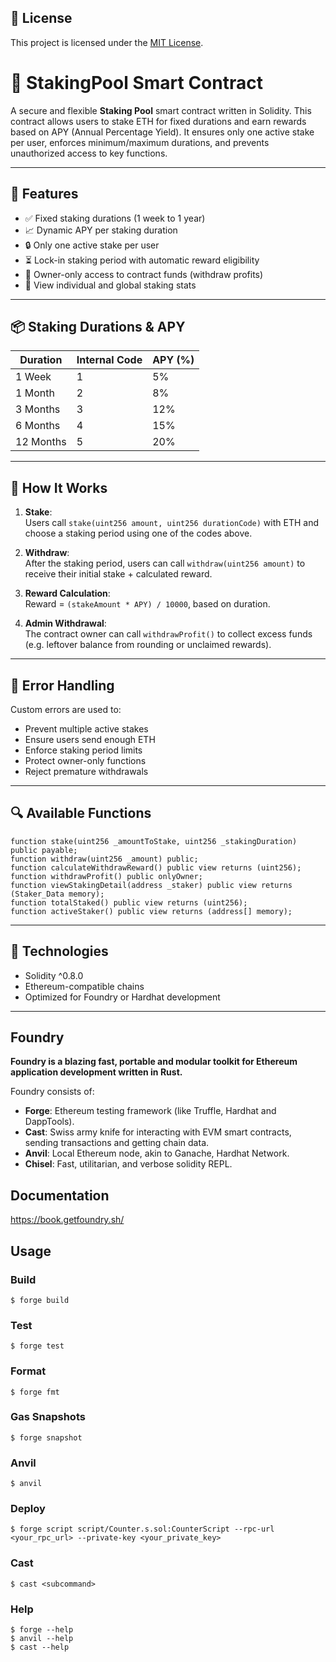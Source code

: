 ## 📜 License

This project is licensed under the [MIT License](LICENSE).

# 🧠 StakingPool Smart Contract

A secure and flexible **Staking Pool** smart contract written in Solidity. This contract allows users to stake ETH for fixed durations and earn rewards based on APY (Annual Percentage Yield). It ensures only one active stake per user, enforces minimum/maximum durations, and prevents unauthorized access to key functions.

---

## 🔗 Features

- ✅ Fixed staking durations (1 week to 1 year)
- 📈 Dynamic APY per staking duration
- 🔒 Only one active stake per user
- ⏳ Lock-in staking period with automatic reward eligibility
- 🔐 Owner-only access to contract funds (withdraw profits)
- 🔄 View individual and global staking stats

---

## 📦 Staking Durations & APY

| Duration  | Internal Code | APY (%) |
| --------- | ------------- | ------- |
| 1 Week    | 1             | 5%      |
| 1 Month   | 2             | 8%      |
| 3 Months  | 3             | 12%     |
| 6 Months  | 4             | 15%     |
| 12 Months | 5             | 20%     |

---

## 🚀 How It Works

1. **Stake**:  
   Users call `stake(uint256 amount, uint256 durationCode)` with ETH and choose a staking period using one of the codes above.

2. **Withdraw**:  
   After the staking period, users can call `withdraw(uint256 amount)` to receive their initial stake + calculated reward.

3. **Reward Calculation**:  
   Reward = `(stakeAmount * APY) / 10000`, based on duration.

4. **Admin Withdrawal**:  
   The contract owner can call `withdrawProfit()` to collect excess funds (e.g. leftover balance from rounding or unclaimed rewards).

---

## 🧪 Error Handling

Custom errors are used to:

- Prevent multiple active stakes
- Ensure users send enough ETH
- Enforce staking period limits
- Protect owner-only functions
- Reject premature withdrawals

---

## 🔍 Available Functions

```solidity
function stake(uint256 _amountToStake, uint256 _stakingDuration) public payable;
function withdraw(uint256 _amount) public;
function calculateWithdrawReward() public view returns (uint256);
function withdrawProfit() public onlyOwner;
function viewStakingDetail(address _staker) public view returns (Staker_Data memory);
function totalStaked() public view returns (uint256);
function activeStaker() public view returns (address[] memory);
```

---

## 👷 Technologies

- Solidity ^0.8.0
- Ethereum-compatible chains
- Optimized for Foundry or Hardhat development

---

## Foundry

**Foundry is a blazing fast, portable and modular toolkit for Ethereum application development written in Rust.**

Foundry consists of:

- **Forge**: Ethereum testing framework (like Truffle, Hardhat and DappTools).
- **Cast**: Swiss army knife for interacting with EVM smart contracts, sending transactions and getting chain data.
- **Anvil**: Local Ethereum node, akin to Ganache, Hardhat Network.
- **Chisel**: Fast, utilitarian, and verbose solidity REPL.

## Documentation

https://book.getfoundry.sh/

## Usage

### Build

```shell
$ forge build
```

### Test

```shell
$ forge test
```

### Format

```shell
$ forge fmt
```

### Gas Snapshots

```shell
$ forge snapshot
```

### Anvil

```shell
$ anvil
```

### Deploy

```shell
$ forge script script/Counter.s.sol:CounterScript --rpc-url <your_rpc_url> --private-key <your_private_key>
```

### Cast

```shell
$ cast <subcommand>
```

### Help

```shell
$ forge --help
$ anvil --help
$ cast --help
```
